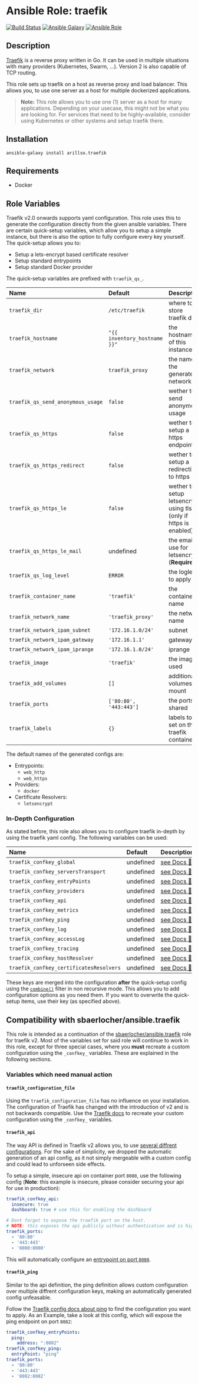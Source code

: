 # Ansible Role: traefik


[![Build Status](https://img.shields.io/travis/arillso/ansible.traefik.svg?branch=master&style=popout-square)](https://travis-ci.org/arillso/ansible.traefik)
[![Ansible Galaxy](https://img.shields.io/badge/ansible--galaxy-traefik-blue.svg?style=popout-square)](https://galaxy.ansible.com/arillso/traefik)
[![Ansible Role](https://img.shields.io/ansible/role/d/48963.svg?style=popout-square)](https://galaxy.ansible.com/arillso/traefik)

## Description
[Traefik](https://docs.traefik.io/v2.0) is a reverse proxy written in Go.
It can be used in multiple situations with many providers (Kubernetes, Swarm,
...). Version 2 is also capable of TCP routing.

This role sets up traefik on a host as reverse proxy and load balancer. This
allows you, to use one server as a host for multiple dockerized applications.

> **Note:** This role allows you to use one (1) server as a host for many
> applications. Depending on your usecase, this might not be what you are
> looking for. For services that need to be highly-available, consider using
> Kubernetes or other systems and setup traefik there.

## Installation
```
ansible-galaxy install arillso.traefik
```

## Requirements
* Docker

## Role Variables
Traefik v2.0 onwards supports yaml configuration. This role uses this to generate
the configuration directly from the given ansible variables.
There are certain quick-setup variables, which allow you to setup a simple
instance, but there is also the option to fully configure every key yourself.
The quick-setup allows you to:
* Setup a lets-encrypt based certificate resolver
* Setup standard entrypoints
* Setup standard Docker provider

The quick-setup variables are prefixed with `traefik_qs_`.

| Name                              | Default                      | Description                                                      |
|:--------------------------------- |:---------------------------- |:---------------------------------------------------------------- |
| `traefik_dir`                     | `/etc/traefik`               | where to store traefik data                                      |
| `traefik_hostname`                | `"{{ inventory_hostname }}"` | the hostname of this instance                                    |
| `traefik_network`                 | `traefik_proxy`              | the name of the generated network                                |
| `traefik_qs_send_anonymous_usage` | `false`                      | wether to send anonymous usage                                   |
| `traefik_qs_https`                | `false`                      | wether to setup a https endpoint                                 |
| `traefik_qs_https_redirect`       | `false`                      | wether to setup a redirection to https                           |
| `traefik_qs_https_le`             | `false`                      | wether to setup letsencrypt using tls (only if https is enabled) |
| `traefik_qs_https_le_mail`        | undefined                    | the email to use for letsencrypt (**Required**)                  |
| `traefik_qs_log_level`            | `ERROR`                      | the loglevel to apply                                            |
| `traefik_container_name`          | `'traefik'`                  | the container name                                               |
| `traefik_network_name`            | `'traefik_proxy'`            | the network name                                                 |
| `traefik_network_ipam_subnet`     | `'172.16.1.0/24'`            | subnet                                                           |
| `traefik_network_ipam_gateway`    | `'172.16.1.1'`               | gateway                                                          |
| `traefik_network_ipam_iprange`    | `'172.16.1.0/24'`            | iprange                                                          |
| `traefik_image`                   | `'traefik'`                  | the image used                                                   |
| `traefik_add_volumes`             | `[]`                         | additional volumes to mount                                      |
| `traefik_ports`                   | `['80:80', '443:443']`       | the ports shared                                                 |
| `traefik_labels`                  | `{}`                         | labels to set on the traefik container.                          |

The default names of the generated configs are:
* Entrypoints:
  * `web_http`
  * `web_https`
* Providers:
  * `docker`
* Certificate Resolvers:
  * `letsencrypt`


### In-Depth Configuration
As stated before, this role also allows you to configure traefik in-depth by
using the traefik yaml config. The following variables can be used:

| Name                                    | Default   | Description                                                                    |
|:--------------------------------------- |:--------- | ------------------------------------------------------------------------------ |
| `traefik_confkey_global`                | undefined | [see Docs 📑](https://docs.traefik.io/reference/static-configuration/file/)    |
| `traefik_confkey_serversTransport`      | undefined | [see Docs 📑](https://docs.traefik.io/reference/static-configuration/cli-ref/) |
| `traefik_confkey_entryPoints`           | undefined | [see Docs 📑](https://docs.traefik.io/routing/entrypoints/#entrypoints)        |
| `traefik_confkey_providers`             | undefined | [see Docs 📑](https://docs.traefik.io/routing/providers/docker/)               |
| `traefik_confkey_api`                   | undefined | [see Docs 📑](https://docs.traefik.io/operations/api/)                         |
| `traefik_confkey_metrics`               | undefined | [see Docs 📑](https://docs.traefik.io/observability/metrics/overview/)         |
| `traefik_confkey_ping`                  | undefined | [see Docs 📑](https://docs.traefik.io/operations/ping/)                        |
| `traefik_confkey_log`                   | undefined | [see Docs 📑](https://docs.traefik.io/observability/logs/)                     |
| `traefik_confkey_accessLog`             | undefined | [see Docs 📑](https://docs.traefik.io/observability/access-logs/)              |
| `traefik_confkey_tracing`               | undefined | [see Docs 📑](https://docs.traefik.io/observability/tracing/overview/)         |
| `traefik_confkey_hostResolver`          | undefined | [see Docs 📑](https://docs.traefik.io/reference/static-configuration/file/)    |
| `traefik_confkey_certificatesResolvers` | undefined | [see Docs 📑](https://docs.traefik.io/https/acme/#certificate-resolvers)       |

These keys are merged into the configuration **after** the quick-setup config using
the [`combine()`](https://docs.ansible.com/ansible/latest/user_guide/playbooks_filters.html#combining-hashes-dictionaries)
filter in non recursive mode. This allows you to add configuration options as
you need them. If you want to overwrite the quick-setup items, use their key
(as specified above).

## Compatibility with  sbaerlocher/ansible.traefik
This role is intended as a continuation of the
[sbaerlocher/ansible.traefik](https://github.com/sbaerlocher/ansible.traefik)
role for traefik v2. Most of the variables set for said role will continue
to work in this role, except for three special cases, where you **must**
recreate a custom configuration using the `_confkey_` variables.
These are explained in the following sections.
### Variables which need manual action
#### `traefik_configuration_file`
Using the `traefik_configuration_file` has no influence on your installation.
The configuration of Traefik has changed with the introduction of v2 and is not
backwards compatible. Use the [Traefik docs](https://docs.traefik.io/reference/static-configuration/file/)
to recreate your custom configuration using the `_confkey_` variables.

#### `traefik_api`
The way API is defined in Traefik v2 allows you, to use [several diffrent
configurations](https://docs.traefik.io/operations/api/). For the sake of
simplicity, we dropped the automatic generation of an api config, as it not
simply mergeable with a custom config and could lead to unforseen side effects.

To setup a simple, insecure api on container port `8080`, use the following
config (**Note**: this example is insecure, please consider securing your api
for use in production):
```yaml
traefik_confkey_api:
  insecure: true
  dashboard: true # use this for enabling the dashboard

# Dont forget to expose the traefik port on the host.
# NOTE: this exposes the api publicly without authentication and is highly insecure
traefik_ports:
  - '80:80'
  - '443:443'
  - '8080:8080'
```
This will automatically configure an [entrypoint on port `8080`](https://docs.traefik.io/operations/api/).

#### `traefik_ping`
Similar to the api definition, the ping definition allows custom configuration
over multiple diffrent configuration keys, making an automatically generated
config unfeasable.

Follow the [Traefik config docs about ping](https://docs.traefik.io/operations/ping/)
to find the configuration you want to apply. As an Example, take a look at this
config, which will expose the ping endpoint on port `8082`:
```yaml
traefik_confkey_entryPoints:
  ping:
    address: ":8082"
traefik_confkey_ping:
  entryPoint: "ping"
traefik_ports:
  - '80:80'
  - '443:443'
  - '8082:8082'
```
